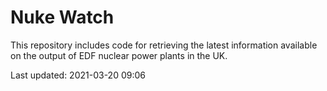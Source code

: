 # Nuke Watch

This repository includes code for retrieving the latest information available on the output of EDF nuclear power plants in the UK.

Last updated: 2021-03-20 09:06